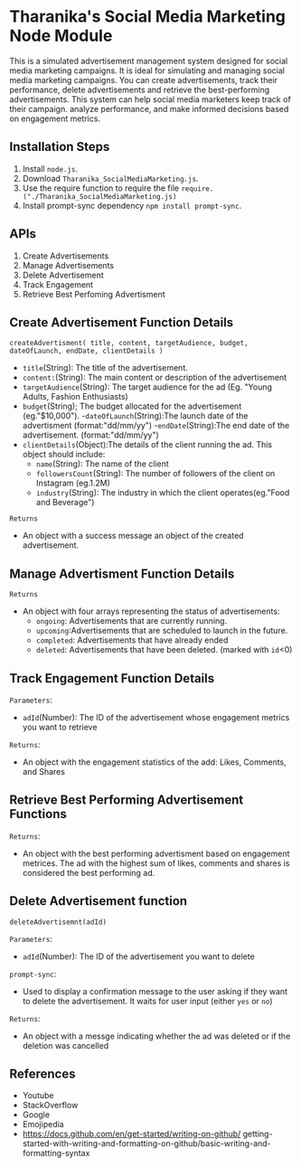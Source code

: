 # Tharanika's Social Media Marketing Node Module
This is a simulated advertisement management system designed for social media marketing campaigns. It is ideal for simulating and managing social media marketing campaigns. You can create advertisements, track their performance, delete advertisements and retrieve the best-performing advertisements. This system can help social media marketers keep track of their campaign. analyze performance, and make informed decisions based on engagement metrics.

## Installation Steps

1. Install `node.js`.
2. Download `Tharanika_SocialMediaMarketing.js`.
3. Use the require function to require the file `require.("./Tharanika_SocialMediaMarketing.js)`
4. Install prompt-sync dependency `npm install prompt-sync`.

## APIs
1. Create Advertisements
2. Manage Advertisements
3. Delete Advertisement
4. Track Engagement
5. Retrieve Best Perfoming Advertisment

## Create Advertisement Function Details

`createAdvertisment(
    title,
    content,
    targetAudience,
    budget,
    dateOfLaunch,
    endDate,
    clientDetails
)`

- `title`(String): The title of the advertisement.
- `content:`(String): The main content or description of the advertisement
- `targetAudience`(String): The target audience for the ad (Eg. "Young Adults, Fashion Enthusiasts)
- `budget`(String); The budget allocated for the advertisement (eg."$10,000").
-`dateOfLaunch`(String):The launch date of the advertisment (format:"dd/mm/yy")
-`endDate`(String):The end date of the advertisement. (format:"dd/mm/yy")
- `clientDetails`(Object):The details of the client running the ad. This object should include:
     - `name`(String): The name of the client
     - `followersCount`(String): The number of followers of the client on Instagram (eg.1.2M)
     - `industry`(String): The industry in which the client operates(eg."Food and Beverage")

`Returns`
- An object with a success message an object of the created advertisement.

## Manage Advertisment Function Details
 `Returns`
 - An object with four arrays representing the status of advertisements:
   - `ongoing`: Advertisements that are currently running.
   - `upcoming`:Advertisements that are scheduled to launch in the future.
   - `completed`: Advertisements that have already ended
   - `deleted`: Advertisements that have been deleted. (marked with `id`<0)

## Track Engagement Function Details
`Parameters`:
- `adId`(Number): The ID of the advertisement whose engagement metrics you want to retrieve

`Returns`:
- An object with the engagement statistics of the add: Likes, Comments, and Shares

## Retrieve Best Performing Advertisement Functions
`Returns`:
- An object with the best performing advertisment based on engagement metrices. The ad with the highest sum of likes, comments and shares is considered the best performing ad.

## Delete Advertisement function
`deleteAdvertisemnt(adId)`

`Parameters`:
- `adId`(Number): The ID of the advertisement you want to delete

`prompt-sync`:
- Used to display a confirmation message to the user asking if they want to delete the advertisement. It waits for user input (either `yes` or `no`)

`Returns`:
- An object with a messge indicating whether the ad was deleted or if the deletion was cancelled

## References

- Youtube
- StackOverflow
- Google
- Emojipedia
- https://docs.github.com/en/get-started/writing-on-github/ getting-started-with-writing-and-formatting-on-github/basic-writing-and-formatting-syntax

